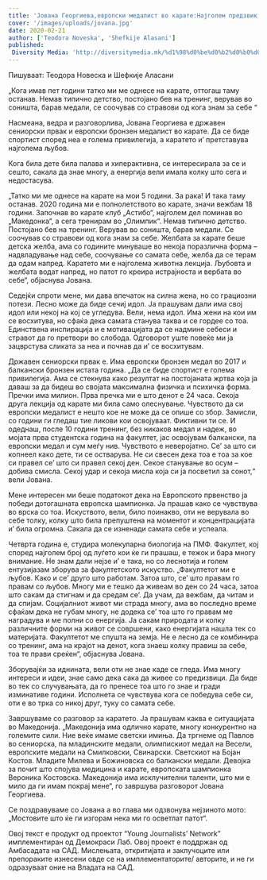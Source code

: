 ```yaml
---
title: 'Јована Георгиева,европски медалист во карате:Најголем предзвик е стравот да се претвори во слобода'
cover: '/images/uploads/jovana.jpg'
date: 2020-02-21
author: ['Teodora Noveska', 'Shefkije Alasani']
published:
 Diversity Media: 'http://diversitymedia.mk/%d1%98%d0%be%d0%b2%d0%b0%d0%bd%d0%b0-%d0%b3%d0%b5%d0%be%d1%80%d0%b3%d0%b8%d0%b5%d0%b2%d0%b0%d0%b5%d0%b2%d1%80%d0%be%d0%bf%d1%81%d0%ba%d0%b8-%d0%bc%d0%b5%d0%b4%d0%b0%d0%bb%d0%b8%d1%81%d1%82-%d0%b2/'
---
```


Пишуваат: Теодора Новеска и Шефкије Аласани

„Кога имав пет години татко ми ме однесе на карате, оттогаш таму останав. Немав типично детство, постојано бев на тренинг, верував во соништа, барав медали, се соочував со стравови од кога знам за себе “

Насмеана, ведра и разговорлива, Јована Георгиева е државен сениорски првак и европски бронзен медалист во карате. Да се биде спортист според неа е голема привилегија, а каратето и’ претставува најголема љубов.

Кога била дете била палава и хиперактивна, се интересирала за се и сешто, сакала да знае многу, а енергија вели имала колку што сега и недостасува.

„Татко ми ме однесе на карате на мои 5 години. За рака! И така таму останав. 2020 година ми е полнолетството во карате, значи вежбам 18 години. Започнав во карате клуб „Астибо“, најголем дел поминав во „Македонка“, а сега тренирам во „Олимпик“. Немав типично детство. Постојано бев на тренинг. Верував во соништа, барав медали. Се соочував со стравови од кога знам за себе. Желбата за карате беше детска желба, ама со годините минуваше во некоја поразлична форма – надвладување над себе, соочување со самата себе, желба да се терам да одам напред. Каратето ми е најголема животна лекција. Љубовта и желбата водат напред, но патот го креира истрајноста и вербата во себе“, објаснува Јована.

Седејќи спроти мене, ми дава впечаток на силна жена, но со грациозни потези. Лесно може да биде сечиј идол. Ја прашувам дали има свој идол или некој на кој се угледува. Вели, нема идол. Има жени на кои им се восхитува, но сфаќа дека самата станува таква и се гордее со тоа. Единствена инспирација и е мотивацијата да се надмине себеси и стравот да го претвори во слобода. Одговорот уште повеќе ми ја зацврстува сликата за неа и почнав да и’ се восхитувам.

Државен сениорски првак е. Има европски бронзен медал во 2017 и балкански бронзен истата година.
„Да се биде спортист е голема привилегија. Ама се стекнува како резултат на постојаната жртва која ја даваш за да бидеш во својата максимална физичка и психичка форма. Пречки има милион. Прва пречка ми е што денот е 24 часа. Секоја друга лекција од карате ми била само олеснување. Чувството да си европски медалист е нешто кое не може да се опише со збор. Замисли, со години ги гледаш тие ликови кои освојуваат. Фиктивни ти се. И одеднаш, после 10 години тренинг, без никаков медал и надеж, во мојата прва студентска година на факултет, јас освојувам балкански, па европски медал и сум меѓу нив. Чувството е неверојатно. Се’ за што си копнеел како дете, ти се остварува. Не си свесен дека тоа е тоа за кое си правел се’ што си правел секој ден. Секое станување во осум – добива смисла. Секој удар и секоја мисла која си ја посветил за сонот,“ вели Јована.

Мене интересен ми беше податокот дека на Европското првенство ја победи дотогашната европска шампионка. Ја прашав како се чувствува во врска со тоа. Искуството, вели, било поинакво, оти не верувала во себе толку, колку што била препуштена на моментот и концентрацијата и’ била огромна. Сакала да се изненади самата себе и успеала.

Четврта година е, студира молекуларна биологија на ПМФ. Факултет, кој според најголем број од луѓето кои ќе ги прашаш, е тежок и бара многу внимание. Не знам дали нејзе и’ е така, но со леснотија и голем ентузијазам зборува за факултетското искуство.
„Факултетот ми е љубов. Како и се’ друго што работам. Затоа што, се’ што правам го правам со љубов. Многу ми е тешко да живеам во ден со 24 часа, затоа што сакам да стигнам и да средам се’. Да учам, да вежбам, да читам и да спијам. Социјалниот живот ми страда многу, ама во последно време сфаќам дека не губам многу, не додека се’ тоа што го правам ме наградува и ме полни со енергија. Ја сакам природата и колку различните форми на живот се совршени, како енергијата нашла тек со материјата. Факултетот ме спушта на земја. Не е лесно да се комбинира со тренинг, ама на крајот на денот, кога знаеш колку правиш за себе, тоа те прави среќен“, објаснува Јована.

Зборувајќи за иднината, вели оти не знае каде се гледа. Има многу интереси и идеи, знае само дека сака да живее со предизвици. Да биде во тек со случувањата, да го пренесе тоа што го знае и гради изминативе години. Исполнета се чувствува кога се победува себе си, оти е во трка со никој друг, туку со самата себе.

Завршуваме со разговор за каратето. Ја прашувам каква е ситуацијата во Македонија.
„Македонија има одлично карате, многу конкурентно на големите сили. Ние веќе имаме светски имиња. Да тргнеме од Павлов во сениорска, па младинските медали, олимпискиот медал на Весели, европските медали на Смилковски, Свинарски. Светскиот на Бојан Костов. Младите Милева и Божиновска со балкански медали. Девојка за почит што спојува медицина и карате, европската шампионка Вероника Костовска. Македонија има исклучителни таленти, што ми е мило да ги имам покрај мене“, го завршува разговорот Јована Георгиева.

Се поздравуваме со Јована а во глава ми одзвонува нејзиното мото: „Мостовите што ќе ги изгорам нека ми го осветлат патот“.

Овој текст е продукт од проектот “Young Journalists’ Network” имплементиран од Демокраси Лаб. Овој проект е поддржан од Амбасадата на САД. Мислењата, откритијата и заклучоците или препораките изнесени овде се на имплементаторите/ авторите, и не ги одразуваат оние на Владата на САД.
